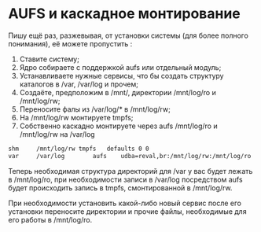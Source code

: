 # AUFS и каскадное монтирование

Пишу ещё раз, разжевывая, от установки системы (для более полного понимания), её можете пропустить :

1. Ставите систему;
2. Ядро собираете с поддержкой aufs или отдельный модуль;
3. Устанавливаете нужные сервисы, что бы создать структуру каталогов в /var, /var/log и прочем;
4. Создаёте, предположим в /mnt/, директории /mnt/log/ro и /mnt/log/rw;
5. Переносите фалы из /var/log/* в /mnt/log/rw;
6. На /mnt/log/rw монтируете tmpfs;
7. Собственно каскадно монтируете через aufs /mnt/log/ro и /mnt/log/rw на /var/log

```sh
shm     /mnt/log/rw tmpfs   defaults 0 0
var     /var/log        aufs    udba=reval,br:/mnt/log/rw:/mnt/log/ro  0 0
```
Теперь необходимая структура директорий для /var у вас будет лежать в /mnt/log/ro, при необходимости записи в /var/log посредством aufs будет происходить запись в tmpfs, смонтированной в /mnt/log/rw.

При необходимости установить какой-либо новый сервис после его установки переносите директории и прочие файлы, необходимые для его работы в /mnt/log/ro.
